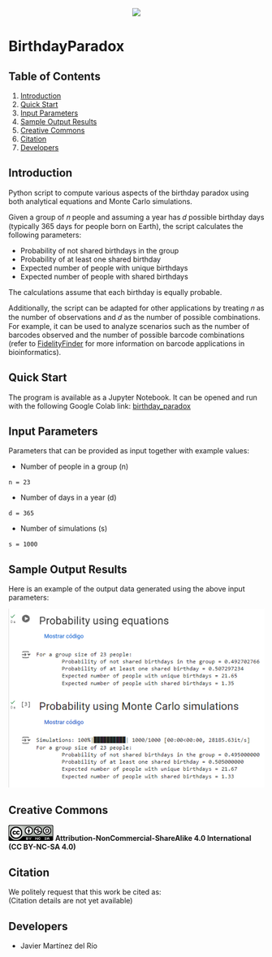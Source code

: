 
<!-- # Badges -->
<p align="center">
    <a href="https://jupyter.org/">
        <img src="https://img.shields.io/badge/Jupyter-FFA500?&logo=jupyter&logoColor=white"" /></a>
</p>

# BirthdayParadox


## Table of Contents 

1. [Introduction](#introduction)
2. [Quick Start](#quick-start)
3. [Input Parameters](#input-parameters)
4. [Sample Output Results](#sample-output-results)
5. [Creative Commons](#creative-commons)
6. [Citation](#citation)
7. [Developers](#developers)


## Introduction
Python script to compute various aspects of the birthday paradox using both analytical equations and Monte Carlo simulations.

Given a group of 𝑛 people and assuming a year has 𝑑 possible birthday days (typically 365 days for people born on Earth), the script calculates the following parameters:	
  - Probability of not shared birthdays in the group
  - Probability of at least one shared birthday
  - Expected number of people with unique birthdays
  - Expected number of people with shared birthdays

The calculations assume that each birthday is equally probable.

Additionally, the script can be adapted for other applications by treating 𝑛 as the number of observations and 𝑑 as the number of possible combinations. For example, it can be used to analyze scenarios such as the number of barcodes observed and the number of possible barcode combinations (refer to [FidelityFinder](https://github.com/RTlabCBM/FidelityFinder) for more information on barcode applications in bioinformatics).

## Quick Start
The program is available as a Jupyter Notebook. It can be opened and run with the following Google Colab link: [birthday_paradox](https://colab.research.google.com/github/javiermardelrio/BirthdayParadox/blob/main/JupyterNotebooks/birthday_paradox.ipynb)

## Input Parameters

Parameters that can be provided as input together with example values:

- Number of people in a group (n)
```console
n = 23
```
- Number of days in a year (d)
```console
d = 365
```
- Number of simulations (s)
```console
s = 1000
```

## Sample Output Results
Here is an example of the output data generated using the above input parameters:

![image](https://github.com/javiermardelrio/BirthdayParadox/blob/main/docs/images/sample_results_1k_simulations.png?raw=true)

## Creative Commons
![image](https://github.com/javiermardelrio/BirthdayParadox/blob/main/docs/images/cc_logo.png?raw=true)
**Attribution-NonCommercial-ShareAlike 4.0 International**  
**(CC BY-NC-SA 4.0)** 

## Citation  
We politely request that this work be cited as:  
(Citation details are not yet available)

## Developers

- Javier Martínez del Río
